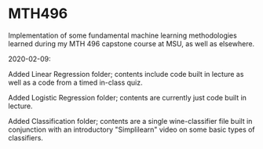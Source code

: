 # MTH496
Implementation of some fundamental machine learning methodologies learned during my MTH 496 capstone course at MSU, as well as elsewhere.

2020-02-09: 

  Added Linear Regression folder; contents include code built in lecture as well as a code from a timed in-class quiz.
  
  Added Logistic Regression folder; contents are currently just code built in lecture.
  
  Added Classification folder; contents are a single wine-classifier file built in conjunction with an introductory "Simplilearn" video   on some basic types of classifiers.
